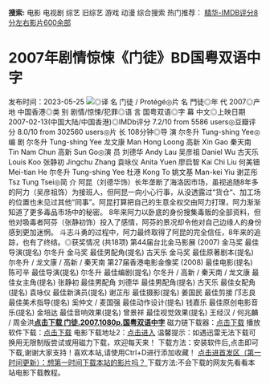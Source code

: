 **搜索:** 电影 电视剧 综艺 旧综艺 游戏 动漫 综合搜索 热门推荐： [精华-IMDB评分8分左右影片600余部](https://www.dytt8.com/html/gndy/jddy/20160320/50510.html)
# 2007年剧情惊悚《门徒》BD国粤双语中字
发布时间：2023-05-25 
![](https://img9.doubanio.com/view/photo/l_ratio_poster/public/p1181944920.jpg)◎译 名 门徒 / Protégé◎片 名 門徒◎年 代 2007◎产 地 中国香港◎类 别 剧情/惊悚/犯罪◎语 言 国粤双语◎字 幕 中文◎上映日期 2007-02-13(中国大陆/中国香港)◎IMDb评分 7.2/10 from 5586 users◎豆瓣评分 8.0/10 from 302560 users◎片 长 108分钟◎导 演 尔冬升 Tung-shing Yee◎编 剧 尔冬升 Tung-shing Yee 龙文康 Man Hong Loong 高新 Xin Gao 秦天南 Tin Nam Chun 高新 Sun Go◎演 员 刘德华 Andy Lau 吴彦祖 Daniel Wu 古天乐 Louis Koo 张静初 Jingchu Zhang 袁咏仪 Anita Yuen 廖启智 Kai Chi Liu 何美钿 Mei-tian He 尔冬升 Tung-shing Yee 杜港 Kong To 姚文基 Man-kei Yiu 谢芷彤 Tsz Tung Tsei◎简 介 阿昆（刘德华饰）长年垄断了海洛因市场，虽视追随8年多的阿力（吴彦祖饰）为接班人，但阿昆一向小心行事，从没透露过“货仓“、加工场的位置也未见过其他“同事”。阿昆打算把自己的生意全权交由阿力打理，阿力渐渐知道了更多毒品市场中的秘密。 8年来阿力以卧底的身份搜集毒贩的全部资料，但他对吸毒者阿芬（张静初饰）投入了感情，阿芬的景况却令他对自己边缘人的身份感到更加迷惘。 斗志斗勇的过程中，阿力最终取得了阿昆的完全信任，8年来的追踪，也有了终结。◎获奖情况 (共18项) 第44届台北金马影展 (2007) 金马奖 最佳导演(提名) 尔冬升 金马奖 最佳男配角(提名) 古天乐 金马奖 最佳原著剧本(提名) 尔冬升 / 龙文康 / 高新 / 秦天南 第27届香港电影金像奖 (2008) 最佳电影(提名) 陈可辛 最佳导演(提名) 尔冬升 最佳编剧(提名) 尔冬升 / 高新 / 秦天南 / 龙文康 最佳女主角(提名) 张静初 最佳男配角 刘德华 最佳男配角(提名) 古天乐 最佳女配角(提名) 袁咏仪 最佳新演员(提名) 谢芷彤 最佳摄影(提名) 姜国民 最佳剪接 邝志良 最佳美术指导(提名) 奚仲文 / 麦国强 最佳动作设计(提名) 钱嘉乐 最佳原创电影音乐(提名) 金培达 最佳音响效果(提名) 曾景祥 最佳视觉效果(提名) 王经汉 / 何兆麟 / 周金洪[**点击下载 门徒.2007.1080p.国粤双语中字**](magnet:?xt=urn:btih:e5839d842fa369b53c40e519441415bef1312545&dn=%e9%98%b3%e5%85%89%e7%94%b5%e5%bd%b1www.ygdy8.com.%e9%97%a8%e5%be%92.2007.1080p.%e5%9b%bd%e7%b2%a4%e5%8f%8c%e8%af%ad%e4%b8%ad%e5%ad%97.mkv&tr=udp%3a%2f%2ftracker.opentrackr.org%3a1337%2fannounce&tr=udp%3a%2f%2fexodus.desync.com%3a6969%2fannounce) 磁力链下载器：[点击下载](https://dygod.org/js/bt.htm "qBittorrent") 播放软件下载：[点击下载](https://dygod.org/js/player.htm "PotPlayer") 电影下载地址2：[点击进入](https://dygod.org/ "阳光电影") 温馨提示：如遇迅雷无法下载可换用无限制版尝试或用磁力下载，欢迎每天来！  下载方法：安装软件后,点击即可下载,谢谢大家支持！喜欢本站,请使用Ctrl+D进行添加收藏！ [点击进首发区（第一时间更新）：想第一时间下载本站的影片吗？ ](https://www.ygdy8.net/)下载方法:不会下载的网友先看看本站电影下载教程。